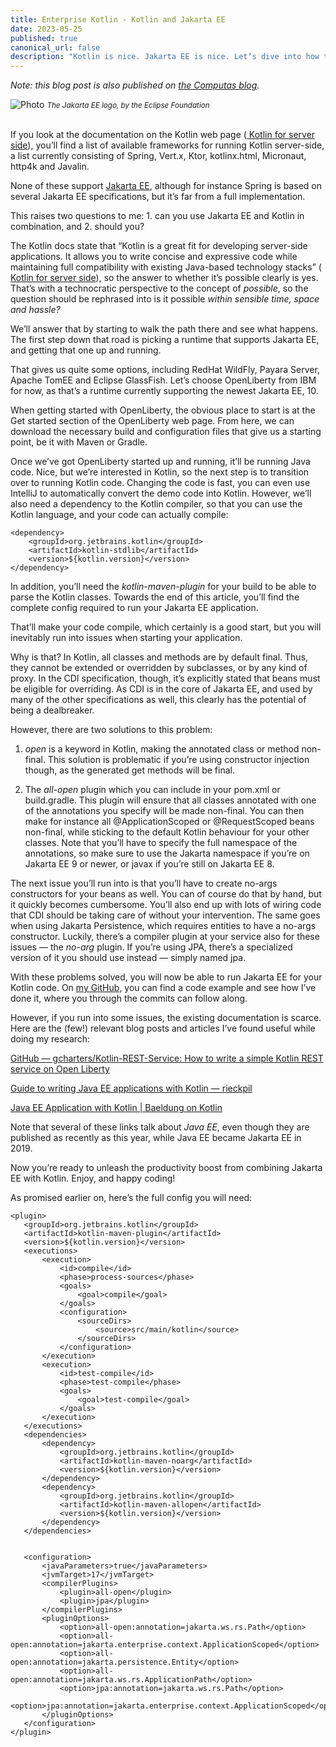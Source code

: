 ```yaml
---
title: Enterprise Kotlin - Kotlin and Jakarta EE
date: 2023-05-25
published: true
canonical_url: false
description: "Kotlin is nice. Jakarta EE is nice. Let’s dive into how to make them play well together!"
---
```


<em>Note: this blog post is also published
on <a href="https://medium.com/compendium/enterprise-kotlin-kotlin-and-jakarta-ee-9b9d73c8268e">the Computas blog</a>.</em>

<Image
src="/images/jakarta-ee-logo.png"
alt="Photo"
priority
className="next-image"
/>
<small><em>The Jakarta EE logo, by the Eclipse Foundation</em></small>

<br />
If you look at the documentation on the Kotlin web page (<a href="https://kotlinlang.org/docs/server-overview.html">
Kotlin for server side</a>), you’ll find a list of available
frameworks for running Kotlin server-side, a list currently consisting of Spring, Vert.x, Ktor, kotlinx.html, Micronaut,
http4k and Javalin.

None of these support <a href="https://jakarta.ee">Jakarta EE</a>, although for instance Spring is based on several
Jakarta EE specifications, but it’s
far from a full implementation.

This raises two questions to me: 1. can you use Jakarta EE and Kotlin in combination, and 2. should you?

The Kotlin docs state that “Kotlin is a great fit for developing server-side applications. It allows you to write
concise and expressive code while maintaining full compatibility with existing Java-based technology
stacks” (<a href="https://kotlinlang.org/docs/server-overview.html">
Kotlin for server side</a>), so the answer to whether it’s possible clearly is yes. That’s with a technocratic
perspective to the concept of <em>possible</em>, so the question should be rephrased into is it possible <em>within
sensible time, space and hassle?</em>

We’ll answer that by starting to walk the path there and see what happens. The first step down that road is picking a
runtime that supports Jakarta EE, and getting that one up and running.

That gives us quite some options, including RedHat WildFly, Payara Server, Apache TomEE and Eclipse GlassFish. Let’s
choose OpenLiberty from IBM for now, as that’s a runtime currently supporting the newest Jakarta EE, 10.

When getting started with OpenLiberty, the obvious place to start is at the Get started section of the OpenLiberty web
page. From here, we can download the necessary build and configuration files that give us a starting point, be it with
Maven or Gradle.

Once we’ve got OpenLiberty started up and running, it’ll be running Java code. Nice, but we’re interested in Kotlin, so
the next step is to transition over to running Kotlin code. Changing the code is fast, you can even use IntelliJ to
automatically convert the demo code into Kotlin. However, we’ll also need a dependency to the Kotlin compiler, so that
you can use the Kotlin language, and your code can actually compile:

    <dependency>  
        <groupId>org.jetbrains.kotlin</groupId> 
        <artifactId>kotlin-stdlib</artifactId>
        <version>${kotlin.version}</version>  
    </dependency>

In addition, you’ll need the <em>kotlin-maven-plugin</em> for your build to be able to parse the Kotlin classes. Towards
the end
of this article, you’ll find the complete config required to run your Jakarta EE application.

That’ll make your code compile, which certainly is a good start, but you will inevitably run into issues when starting
your application.

Why is that? In Kotlin, all classes and methods are by default final. Thus, they cannot be extended or overridden by
subclasses, or by any kind of proxy. In the CDI specification, though, it’s explicitly stated that beans must be
eligible for overriding. As CDI is in the core of Jakarta EE, and used by many of the other specifications as well, this
clearly has the potential of being a dealbreaker.

However, there are two solutions to this problem:

1. <em>open</em> is a keyword in Kotlin, making the annotated class or method non-final. This solution is problematic if
   you’re
   using constructor injection though, as the generated get methods will be final.

2. The <em>all-open</em> plugin which you can include in your pom.xml or build.gradle. This plugin will ensure that all
   classes
   annotated with one of the annotations you specify will be made non-final. You can then make for instance all
   @ApplicationScoped or @RequestScoped beans non-final, while sticking to the default Kotlin behaviour for your other
   classes. Note that you’ll have to specify the full namespace of the annotations, so make sure to use the Jakarta
   namespace if you’re on Jakarta EE 9 or newer, or javax if you’re still on Jakarta EE 8.

The next issue you’ll run into is that you’ll have to create no-args constructors for your beans as well. You can of
course do that by hand, but it quickly becomes cumbersome. You’ll also end up with lots of wiring code that CDI should
be taking care of without your intervention. The same goes when using Jakarta Persistence, which requires entities to
have a no-args constructor. Luckily, there’s a compiler plugin at your service also for these issues — the <em>
no-arg</em>
plugin. If you’re using JPA, there’s a specialized version of it you should use instead — simply named jpa.

With these problems solved, you will now be able to run Jakarta EE for your Kotlin code.
On <a href="https://github.com/madsop/enterprise-kotlin">my GitHub</a>, you can find a
code example and see how I’ve done it, where you through the commits can follow along.

However, if you run into some issues, the existing documentation is scarce. Here are the (few!) relevant blog posts and
articles I’ve found useful while doing my research:

<a href="https://github.com/gcharters/Kotlin-REST-Service">GitHub — gcharters/Kotlin-REST-Service: How to write a simple
Kotlin REST service on Open Liberty</a>

<a href="https://rieckpil.de/howto-write-java-ee-applications-with-kotlin/">Guide to writing Java EE applications with
Kotlin — rieckpil</a>

<a href="https://www.baeldung.com/kotlin/java-ee-kotlin-app">Java EE Application with Kotlin | Baeldung on Kotlin</a>

Note that several of these links talk about <em>Java EE</em>, even though they are published as recently as this year,
while Java
EE became Jakarta EE in 2019.

Now you’re ready to unleash the productivity boost from combining Jakarta EE with Kotlin. Enjoy, and happy coding!

As promised earlier on, here’s the full config you will need:

    <plugin>
       <groupId>org.jetbrains.kotlin</groupId>
       <artifactId>kotlin-maven-plugin</artifactId>
       <version>${kotlin.version}</version>
       <executions>
           <execution>
               <id>compile</id>
               <phase>process-sources</phase>
               <goals>
                   <goal>compile</goal>
               </goals>
               <configuration>
                   <sourceDirs>
                       <source>src/main/kotlin</source>
                   </sourceDirs>
               </configuration>
           </execution>
           <execution>
               <id>test-compile</id>
               <phase>test-compile</phase>
               <goals>
                   <goal>test-compile</goal>
               </goals>
           </execution>
       </executions>
       <dependencies>
           <dependency>
               <groupId>org.jetbrains.kotlin</groupId>
               <artifactId>kotlin-maven-noarg</artifactId>
               <version>${kotlin.version}</version>
           </dependency>
           <dependency>
               <groupId>org.jetbrains.kotlin</groupId>
               <artifactId>kotlin-maven-allopen</artifactId>
               <version>${kotlin.version}</version>
           </dependency>
       </dependencies>
    
    
       <configuration>
           <javaParameters>true</javaParameters>
           <jvmTarget>17</jvmTarget>
           <compilerPlugins>
               <plugin>all-open</plugin>
               <plugin>jpa</plugin>
           </compilerPlugins>
           <pluginOptions>
               <option>all-open:annotation=jakarta.ws.rs.Path</option>
               <option>all-open:annotation=jakarta.enterprise.context.ApplicationScoped</option>
               <option>all-open:annotation=jakarta.persistence.Entity</option>
               <option>all-open:annotation=jakarta.ws.rs.ApplicationPath</option>
               <option>jpa:annotation=jakarta.ws.rs.Path</option>
               <option>jpa:annotation=jakarta.enterprise.context.ApplicationScoped</option>
           </pluginOptions>
       </configuration>
    </plugin>